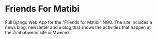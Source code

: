 Friends For Matibi
==================
Full Django Web App for the "Friends for Matibi" NGO. The site includes a news blog, newsletter and a blog that shows the activities that happen at the Zimbabwean site in Mwenezi.
